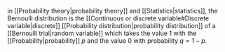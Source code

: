 in [[Probability theory|probability theory]] and [[Statistics|statistics]], the Bernoulli distribution is the [[Continuous or discrete variable#Discrete variable|discrete]] [[Probability distribution|probability distribution]] of a [[Bernoulli trial|random variable]] which takes the value 1 with the [[Probability|probability]] $p$ and the value $0$ with probability $q=1-p$.